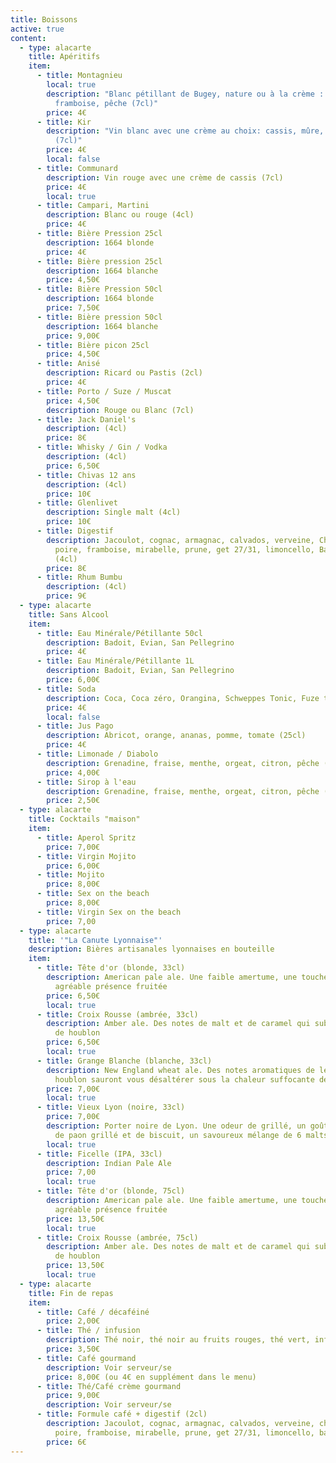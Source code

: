 ```yaml
---
title: Boissons
active: true
content:
  - type: alacarte
    title: Apéritifs
    item:
      - title: Montagnieu
        local: true
        description: "Blanc pétillant de Bugey, nature ou à la crème : cassis, mûre,
          framboise, pêche (7cl)"
        price: 4€
      - title: Kir
        description: "Vin blanc avec une crème au choix: cassis, mûre, framboise, pêche
          (7cl)"
        price: 4€
        local: false
      - title: Communard
        description: Vin rouge avec une crème de cassis (7cl)
        price: 4€
        local: true
      - title: Campari, Martini
        description: Blanc ou rouge (4cl)
        price: 4€
      - title: Bière Pression 25cl
        description: 1664 blonde
        price: 4€
      - title: Bière pression 25cl
        description: 1664 blanche
        price: 4,50€
      - title: Bière Pression 50cl
        description: 1664 blonde
        price: 7,50€
      - title: Bière pression 50cl
        description: 1664 blanche
        price: 9,00€
      - title: Bière picon 25cl
        price: 4,50€
      - title: Anisé
        description: Ricard ou Pastis (2cl)
        price: 4€
      - title: Porto / Suze / Muscat
        price: 4,50€
        description: Rouge ou Blanc (7cl)
      - title: Jack Daniel's
        description: (4cl)
        price: 8€
      - title: Whisky / Gin / Vodka
        description: (4cl)
        price: 6,50€
      - title: Chivas 12 ans
        description: (4cl)
        price: 10€
      - title: Glenlivet
        description: Single malt (4cl)
        price: 10€
      - title: Digestif
        description: Jacoulot, cognac, armagnac, calvados, verveine, Chartreuse, Génépi,
          poire, framboise, mirabelle, prune, get 27/31, limoncello, Bailey's
          (4cl)
        price: 8€
      - title: Rhum Bumbu
        description: (4cl)
        price: 9€
  - type: alacarte
    title: Sans Alcool
    item:
      - title: Eau Minérale/Pétillante 50cl
        description: Badoit, Evian, San Pellegrino
        price: 4€
      - title: Eau Minérale/Pétillante 1L
        description: Badoit, Evian, San Pellegrino
        price: 6,00€
      - title: Soda
        description: Coca, Coca zéro, Orangina, Schweppes Tonic, Fuze tea, Perrier
        price: 4€
        local: false
      - title: Jus Pago
        description: Abricot, orange, ananas, pomme, tomate (25cl)
        price: 4€
      - title: Limonade / Diabolo
        description: Grenadine, fraise, menthe, orgeat, citron, pêche (25cl)
        price: 4,00€
      - title: Sirop à l'eau
        description: Grenadine, fraise, menthe, orgeat, citron, pêche (25cl)
        price: 2,50€
  - type: alacarte
    title: Cocktails "maison"
    item:
      - title: Aperol Spritz
        price: 7,00€
      - title: Virgin Mojito
        price: 6,00€
      - title: Mojito
        price: 8,00€
      - title: Sex on the beach
        price: 8,00€
      - title: Virgin Sex on the beach
        price: 7,00
  - type: alacarte
    title: '"La Canute Lyonnaise"'
    description: Bières artisanales lyonnaises en bouteille
    item:
      - title: Tête d'or (blonde, 33cl)
        description: American pale ale. Une faible amertume, une touche maltée et une
          agréable présence fruitée
        price: 6,50€
        local: true
      - title: Croix Rousse (ambrée, 33cl)
        description: Amber ale. Des notes de malt et de caramel qui subliment les arômes
          de houblon
        price: 6,50€
        local: true
      - title: Grange Blanche (blanche, 33cl)
        description: New England wheat ale. Des notes aromatiques de levure et de
          houblon sauront vous désaltérer sous la chaleur suffocante de la ville
        price: 7,00€
        local: true
      - title: Vieux Lyon (noire, 33cl)
        price: 7,00€
        description: Porter noire de Lyon. Une odeur de grillé, un goût chocolat, café,
          de paon grillé et de biscuit, un savoureux mélange de 6 malts d'orge
        local: true
      - title: Ficelle (IPA, 33cl)
        description: Indian Pale Ale
        price: 7,00
        local: true
      - title: Tête d'or (blonde, 75cl)
        description: American pale ale. Une faible amertume, une touche maltée et une
          agréable présence fruitée
        price: 13,50€
        local: true
      - title: Croix Rousse (ambrée, 75cl)
        description: Amber ale. Des notes de malt et de caramel qui subliment les arômes
          de houblon
        price: 13,50€
        local: true
  - type: alacarte
    title: Fin de repas
    item:
      - title: Café / décaféiné
        price: 2,00€
      - title: Thé / infusion
        description: Thé noir, thé noir au fruits rouges, thé vert, infusion verveine
        price: 3,50€
      - title: Café gourmand
        description: Voir serveur/se
        price: 8,00€ (ou 4€ en supplément dans le menu)
      - title: Thé/Café crème gourmand
        price: 9,00€
        description: Voir serveur/se
      - title: Formule café + digestif (2cl)
        description: Jacoulot, cognac, armagnac, calvados, verveine, chartreuse, génépi,
          poire, framboise, mirabelle, prune, get 27/31, limoncello, bailey's
        price: 6€
---
```

